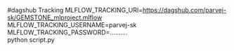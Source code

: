 #dagshub Tracking
MLFLOW_TRACKING_URI=https://dagshub.com/parvej-sk/GEMSTONE_mlproject.mlflow \
MLFLOW_TRACKING_USERNAME=parvej-sk \
MLFLOW_TRACKING_PASSWORD=.......... \
python script.py